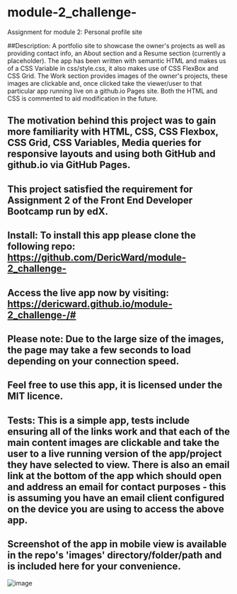 # module-2_challenge-
Assignment for module 2: Personal profile site

##Description: A portfolio site to showcase the owner's projects as well as providing contact info, an About section and a Resume section (currently a placeholder).
The app has been written with semantic HTML and makes us of a CSS Variable in css/style.css, it also makes use of CSS FlexBox and CSS Grid. The Work section provides images of the owner's projects, these images are clickable and, once clicked take the viewer/user to that particular app running live on a github.io Pages site.
Both the HTML and CSS is commented to aid modification in the future.

## The motivation behind this project was to gain more familiarity with HTML, CSS, CSS Flexbox, CSS Grid, CSS Variables, Media queries for responsive layouts and using both GitHub and github.io via GitHub Pages.

## This project satisfied the requirement for Assignment 2 of the Front End Developer Bootcamp run by edX.

## Install: To install this app please clone the following repo: https://github.com/DericWard/module-2_challenge-

## Access the live app now by visiting: https://dericward.github.io/module-2_challenge-/#

## Please note: Due to the large size of the images, the page may take a few seconds to load depending on your connection speed.

## Feel free to use this app, it is licensed under the MIT licence.

## Tests: This is a simple app, tests include ensuring all of the links work and that each of the main content images are clickable and take the user to a live running version of the app/project they have selected to view. There is also an email link at the bottom of the app which should open and address an email for contact purposes - this is assuming you have an email client configured on the device you are using to access the above app.

## Screenshot of the app in mobile view is available in the repo's 'images' directory/folder/path and is included here for your convenience.

![image](https://user-images.githubusercontent.com/50495939/208542779-f3cf45f0-e7ca-4efc-bad9-37fbce6c6bda.png)

